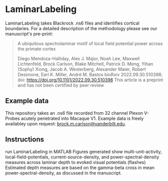 # LaminarLabeling
LaminarLabeling takes Blackrock .ns6 files and identifies cortical boundaries.
For a detailed description of the methodology please see our manuscript's pre-print:
> A ubiquitous spectrolaminar motif of local field potential power across the primate cortex
>
> Diego Mendoza-Halliday, Alex J. Major, Noah Lee, Maxwell Lichtenfeld, Brock Carlson, Blake Mitchell, Patrick D. Meng, Yihan (Sophy) Xiong, Jacob A. Westerberg, Alexander Maier, Robert Desimone, Earl K. Miller, André M. Bastos
> bioRxiv 2022.09.30.510398; doi: https://doi.org/10.1101/2022.09.30.510398
> This article is a preprint and has not been certified by peer review

## Example data
This repository takes an .ns6 file recorded from 32 channel Plexon V-Probes acutely penetrated into Macaque V1. Example data is freely availabley upon request: brock.m.carlson@vanderbilt.edu.

## Instructions
run LaminarLabeling in MATLAB
Figures generated show multi-unit-activity, local-field-potentials, current-source-density, and power-spectral-density measures across laminar depth to evoked visual potentials (flashes)
Estimated depth measures are based on the gamma-beta cross in mean power-spectral-density, as discussed in the manuscript.
